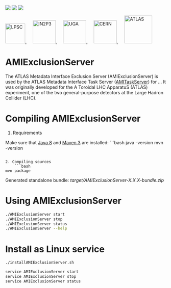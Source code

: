 [![][Build Status img]][Build Status]
[![][Dependency Status img]][Dependency Status]
[![][License img]][License]

<a href="http://lpsc.in2p3.fr/" target="_blank">
	<img src="http://www.cern.ch/ami/images/logo_lpsc.gif" alt="LPSC" height="62" />
</a>
&nbsp;&nbsp;&nbsp;&nbsp;
<a href="http://www.in2p3.fr/" target="_blank">
	<img src="http://www.cern.ch/ami/images/logo_in2p3.gif" alt="IN2P3" height="72" />
</a>
&nbsp;&nbsp;&nbsp;&nbsp;
<a href="http://www.univ-grenoble-alpes.fr/" target="_blank">
	<img src="http://www.cern.ch/ami/images/logo_uga.png" alt="UGA" height="72" />
</a>
&nbsp;&nbsp;&nbsp;&nbsp;
<a href="http://home.cern/" target="_blank">
	<img src="http://www.cern.ch/ami/images/logo_cern.png" alt="CERN" height="72" />
</a>
&nbsp;&nbsp;&nbsp;&nbsp;
<a href="http://atlas.cern/" target="_blank">
	<img src="http://www.cern.ch/ami/images/logo_atlas.png" alt="ATLAS" height="87" />
</a>

AMIExclusionServer
==================

The ATLAS Metadata Interface Exclusion Server (AMIExclusionServer) is used by the ATLAS Metadata Interface Task Server ([AMITaskServer](https://github.com/ami-team/AMITaskServer/)) for ... It was originally developed for the A Toroidal LHC ApparatuS (ATLAS) experiment, one of the two general-purpose detectors at the Large Hadron Collider (LHC).

Compiling AMIExclusionServer
============================

1. Requirements

  Make sure that [Java 8](http://www.oracle.com/technetwork/java/javase/) and [Maven 3](http://maven.apache.org/) are installed:
	```bash
java -version
mvn -version
```

2. Compiling sources
	```bash
mvn package
```

Generated standalone bundle: *target/AMIExclusionServer-X.X.X-bundle.zip*

Using AMIExclusionServer
===================

```bash
./AMIExclusionServer start
./AMIExclusionServer stop
./AMIExclusionServer status
./AMIExclusionServer --help
```

Install as Linux service
========================

```bash
./installAMIExclusionServer.sh

service AMIExclusionServer start
service AMIExclusionServer stop
service AMIExclusionServer status
```

[Build Status]:https://travis-ci.org/ami-team/AMIExclusionServer/
[Build Status img]:https://api.travis-ci.org/ami-team/AMIExclusionServer.svg?branch=master

[Dependency Status]:https://www.versioneye.com/user/projects/584f35a661ff4a003d3c3964/
[Dependency Status img]:https://www.versioneye.com/user/projects/584f35a661ff4a003d3c3964/badge.svg?style=flat

[License]:http://www.cecill.info/licences/Licence_CeCILL_V2.1-en.txt
[License img]:https://img.shields.io/badge/license-CeCILL--C-blue.svg
